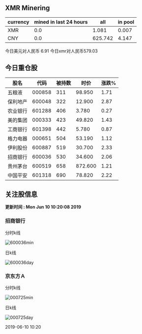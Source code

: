## XMR Minering

|currency|mined in last 24 hours|all|in pool|
|---|---|---|---|
|XMR|0.0|1.081|0.007|
|CNY|0.0|625.742|4.147|

今日美元对人民币 6.91	今日xmr对人民币579.03


## 今日重仓股 

|股名|代码|被持数|时价|涨跌%|
|---|---|---|---|---|
|五粮液|000858|311|98.950|1.71|
|保利地产|600048|322|12.900|2.87|
|农业银行|601288|406|3.780|0.27|
|美的集团|000333|423|49.820|1.43|
|工商银行|601398|442|5.780|0.87|
|格力电器|000651|504|53.190|1.12|
|伊利股份|600887|519|30.700|2.33|
|招商银行|600036|530|34.600|2.06|
|贵州茅台|600519|658|872.600|1.21|
|中国平安|601318|690|78.820|2.22|

## 关注股信息
**更新时间 : Mon Jun 10 10:20:08 2019**
### 招商银行 
分时k线

![600036min](http://image.sinajs.cn/newchart/min/n/sh600036.gif)

日k线

![600036day](http://image.sinajs.cn/newchart/daily/n/sh600036.gif)

### 京东方Ａ 
分时k线

![000725min](http://image.sinajs.cn/newchart/min/n/sz000725.gif)

日k线

![000725day](http://image.sinajs.cn/newchart/daily/n/sz000725.gif)

2019-06-10 10:20